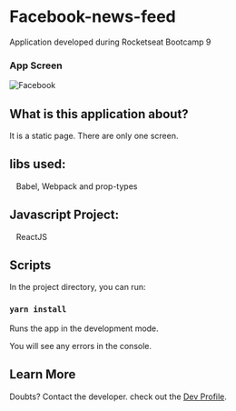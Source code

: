 # Facebook-news-feed

Application developed during Rocketseat Bootcamp 9

### App Screen

![Facebook](https://github.com/keepact/React-Challenge-Rocketseat/blob/master/src/assets/screen.png)

## What is this application about?

It is a static page. There are only one screen.

## libs used:
  
 Babel, Webpack and prop-types

## Javascript Project:
 
 ReactJS

## Scripts

In the project directory, you can run:

### `yarn install`

Runs the app in the development mode.<br />

You will see any errors in the console.

## Learn More

Doubts? Contact the developer. check out the [Dev Profile](https://github.com/keepact).<br />
